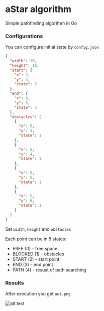 # aStar algorithm

Simple pathfinding algorithm in Go

### Configurations
You can configure initial state by `config.json`

```json
{
  "width": 10,
  "height": 10,
  "start": {
    "x": 2,
    "y": 4,
    "state": 3
  },
  "end": {
    "x": 8,
    "y": 5,
    "state": 3
  },
  "obstacles": [
    {
      "x": 5,
      "y": 3,
      "state": 1
    },
    {
      "x": 5,
      "y": 4,
      "state": 1
    },
    {
      "x": 5,
      "y": 5,
      "state": 1
    },
    {
      "x": 5,
      "y": 6,
      "state": 1
    }
  ]
}
```
Set `width`, `height` and `obstacles`

Each point can be in 5 states:
-	FREE (0) - free space
-	BLOCKED (1) - obstacles
-	START (2) - start point
-	END (3) - end point
-	PATH (4) - resust of path searching

### Results
After execution you get `out.png`

![alt text](https://raw.githubusercontent.com/JavaDar/aStar/master/out.png)
